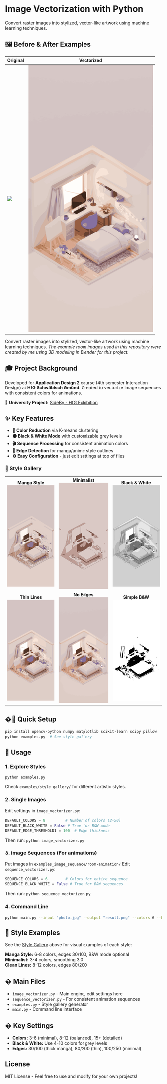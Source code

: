 # Image Vectorization with Python

Convert raster images into stylized, vector-like artwork using machine learning techniques.

## 🖼️ Before & After Examples

| Original | Vectorized |
|----------|------------|
| <img src="examples/room-original.png" width="400"> | <img src="examples/room-vectorized.png" width="400"> |ith Python

Convert raster images into stylized, vector-like artwork using machine learning techniques.
*The example room images used in this repository were created by me using 3D modeling in Blender for this project.*

## 🎓 Project Background

Developed for **Application Design 2** course (4th semester Interaction Design) at **HfG Schwäbisch Gmünd**. Created to vectorize image sequences with consistent colors for animations.

**🔗 University Project:** [SideBy - HfG Exhibition](https://ausstellung.hfg-gmuend.de/s-2525/projekte/sideby/studiengang:ig)

## ✨ Key Features

- **🎨 Color Reduction** via K-means clustering
- **⚫ Black & White Mode** with customizable grey levels  
- **🎬 Sequence Processing** for consistent animation colors
- **📝 Edge Detection** for manga/anime style outlines
- **⚙️ Easy Configuration** - just edit settings at top of files

### 🎨 Style Gallery

<table>
<tr>
<td align="center"><strong>Manga Style</strong><br><img src="examples/style_gallery/manga_thick.png" width="200"></td>
<td align="center"><strong>Minimalist</strong><br><img src="examples/style_gallery/minimalist.png" width="200"></td>
<td align="center"><strong>Black & White</strong><br><img src="examples/style_gallery/black_white_manga.png" width="200"></td>
</tr>
<tr>
<td align="center"><strong>Thin Lines</strong><br><img src="examples/style_gallery/thin_lines.png" width="200"></td>
<td align="center"><strong>No Edges</strong><br><img src="examples/style_gallery/no_edges.png" width="200"></td>
<td align="center"><strong>Simple B&W</strong><br><img src="examples/style_gallery/black_white_simple.png" width="200"></td>
</tr>
</table>

## �🚀 Quick Setup

```bash
pip install opencv-python numpy matplotlib scikit-learn scipy pillow
python examples.py  # See style gallery
```

## 🎯 Usage

### 1. **Explore Styles**
```bash
python examples.py
```
Check `examples/style_gallery/` for different artistic styles.

### 2. **Single Images**
Edit settings in `image_vectorizer.py`:
```python
DEFAULT_COLORS = 8         # Number of colors (2-50)
DEFAULT_BLACK_WHITE = False # True for B&W mode
DEFAULT_EDGE_THRESHOLD1 = 100  # Edge thickness
```
Then run: `python image_vectorizer.py`

### 3. **Image Sequences** (For animations)
Put images in `examples_image_sequence/room-animation/`
Edit `sequence_vectorizer.py`:
```python
SEQUENCE_COLORS = 6        # Colors for entire sequence
SEQUENCE_BLACK_WHITE = False # True for B&W sequences
```
Then run: `python sequence_vectorizer.py`

### 4. **Command Line**
```bash
python main.py --input "photo.jpg" --output "result.png" --colors 6 --black-white
```

## 🎨 Style Examples

See the [Style Gallery](#-style-gallery) above for visual examples of each style:

**Manga Style:** 6-8 colors, edges 30/100, B&W mode optional  
**Minimalist:** 3-4 colors, smoothing 3.0  
**Clean Lines:** 8-12 colors, edges 80/200

## � Main Files

- `image_vectorizer.py` - Main engine, edit settings here
- `sequence_vectorizer.py` - For consistent animation sequences  
- `examples.py` - Style gallery generator
- `main.py` - Command line interface

## � Key Settings

- **Colors:** 3-6 (minimal), 8-12 (balanced), 15+ (detailed)
- **Black & White:** Use 4-10 colors for grey levels
- **Edges:** 30/100 (thick manga), 80/200 (thin), 100/250 (minimal)

## License

MIT License - Feel free to use and modify for your own projects!

